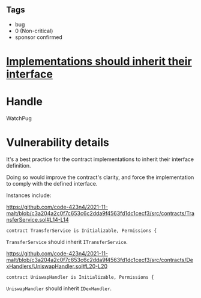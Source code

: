 ## Tags

- bug
- 0 (Non-critical)
- sponsor confirmed

# [Implementations should inherit their interface](https://github.com/code-423n4/2021-11-malt-findings/issues/242) 

# Handle

WatchPug


# Vulnerability details

It's a best practice for the contract implementations to inherit their interface definition.

Doing so would improve the contract's clarity, and force the implementation to comply with the defined interface.

Instances include:

https://github.com/code-423n4/2021-11-malt/blob/c3a204a2c0f7c653c6c2dda9f4563fd1dc1cecf3/src/contracts/TransferService.sol#L14-L14
```solidity=14
contract TransferService is Initializable, Permissions {
```

`TransferService` should inherit `ITransferService`.

https://github.com/code-423n4/2021-11-malt/blob/c3a204a2c0f7c653c6c2dda9f4563fd1dc1cecf3/src/contracts/DexHandlers/UniswapHandler.sol#L20-L20

```solidity=20
contract UniswapHandler is Initializable, Permissions {
```

`UniswapHandler` should inherit `IDexHandler`.

